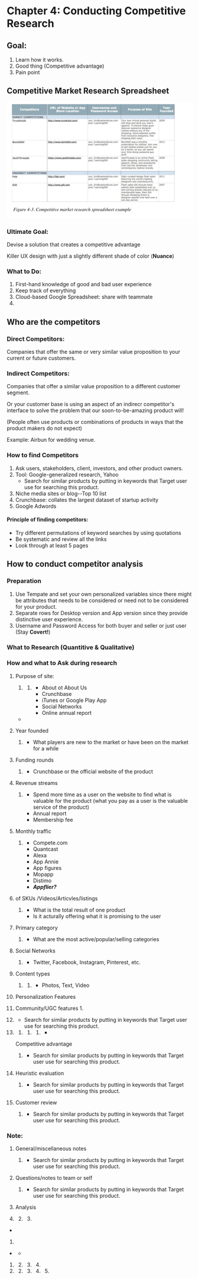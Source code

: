 # Chapter 4: Conducting Competitive Research

## Goal:

1. Learn how it works.
2. Good thing \(Competitive advantage\)
3. Pain point

## Competitive Market Research Spreadsheet

![](.gitbook/assets/sukurnshotto-2019-07-27-123417.png)

### Ultimate Goal:

Devise a solution that creates a competitive advantage

Killer UX design with just a slightly different shade of color \(**Nuance**\)

### What to Do:

1. First-hand knowledge of good and bad user experience
2. Keep track of everything
3. Cloud-based Google Spreadsheet: share with teammate
4. 
## Who are the competitors

### Direct Competitors:

Companies that offer the same or very similar value proposition to your current or future customers.

### Indirect Competitors:

Companies that offer a similar value proposition to a different customer segment.

Or your customer base is using an aspect of an indirecr competitor's interface to solve the problem that our soon-to-be-amazing product will!

\(People often use products or combinations of products in ways that the product makers do not expect\)

Example: Airbun for wedding venue.

### How to find Competitors

1. Ask users, stakeholders, client, investors, and other product owners.
2. Tool: Google-generalized research, Yahoo
   * Search for similar products by putting in keywords that Target user use for searching this product.
3. Niche media sites or blog--Top 10 list
4. Crunchbase: collates the largest dataset of startup activity
5. Google Adwords 

#### Principle of finding competitors:

* Try different permutations of keyword searches by using quotations
* Be systematic and review all the links
* Look through at least 5 pages

## How to conduct competitor analysis

### Preparation

1. Use Tempate and set your own personalized variables since there might be attributes that needs to be considered or need not to be considered for your product.
2. Separate rows for Desktop version and App version since they provide distinctive user experience.
3. Username and Password Access for both buyer and seller or just user \(Stay **Covert!**\)

### What to Research \(Quantitive & Qualitative\)

### How and what to Ask during research

1. Purpose of site: 
   1. 1. * About ot About Us
         * Crunchbase
         * iTunes or Google Play App
         * Social Networks
         * Online annual report

   * 
2. Year founded
   1. * What players are new to the market or have been on the market for a while
3. Funding rounds
   1. * Crunchbase or the official website of the product
4. Revenue streams
   1. * Spend more time as a user on the website to find what is valuable for the product \(what you pay as a user is the valuable service of the product\)
      * Annual report
      * Membership fee
5. Monthly traffic
   1. * Compete.com
      * Quantcast
      * Alexa
      * App Annie
      * App figures
      * Mopapp
      * Distimo
      * _**Appflier?**_
6. of SKUs /Videos/Articvles/listings
   1. * What is the total result of one product
      * Is it acturally offering what it is promising to the user
7. Primary category
   1. * What are the most active/popular/selling categories
8. Social Networks
   1. * Twitter, Facebook, Instagram, Pinterest, etc.
9. Content types
   1. 1. * Photos, Text, Video
10. Personalization Features
11. Community/UGC features
    1. 
12. * Search for similar products by putting in keywords that Target user use for searching this product.
13. 1. 1. 1. * 

    Competitive advantage
    1. * Search for similar products by putting in keywords that Target user use for searching this product.
14. Heuristic evaluation
    1. * Search for similar products by putting in keywords that Target user use for searching this product.
15. Customer review
    1. * Search for similar products by putting in keywords that Target user use for searching this product.

### Note:

1. General/miscellaneous notes
   1. * Search for similar products by putting in keywords that Target user use for searching this product.
2. Questions/notes to team or self
   1. * Search for similar products by putting in keywords that Target user use for searching this product.
3. Analysis



1. 2. 3. 
* 
1. 
* * 
1. 2. 3. 4. 


1. 2. 3. 4. 5. 
